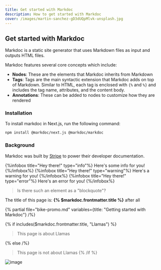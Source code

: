 ```yaml
---
title: Get started with Markdoc
description: How to get started with Markdoc
cover: /images/martin-sanchez-gD3dUQpMlvk-unsplash.jpg
---
```


## Get started with Markdoc

Markdoc is a static site generator that uses Markdown files as input and outputs HTML files.

Markdoc features several core concepts which include:

- **Nodes**:
  These are the elements that Markdoc inherits from Markdown
- **Tags**:
  Tags are the main syntactic extension that Markdoc adds on top of Markdown. Similar to HTML, each tag is enclosed with `{%` and `%}` and includes the tag name, attributes, and the content body.
- **Annotations**:
  These can be added to nodes to customize how they are rendered

### Installation

To install markdoc in Next.js, run the following command:

```bash
npm install @markdoc/next.js @markdoc/markdoc
```

### Background

Markdoc was built by [Stripe](https://stripe.com/) to power their developer documentation.

{%infobox title="Hey there!" type="info"%}
Here's some info for you!
{%/infobox%}
{%infobox title="Hey there!" type="warning"%}
Here's a warning for you!
{%/infobox%}
{%infobox title="Hey there!" type="error"%}
Here's an error for you!
{%/infobox%}

> Is there such an element as a "blockquote"?

The title of this page is: **{% $markdoc.frontmatter.title %}** after all

{% partial file="bike-promo.md" variables={title: "Getting started with Markdoc"} /%}

{% if includes($markdoc.frontmatter.title, "Llamas") %}
  > This page is about Llamas

  {% else /%}
  > This page is not about Llamas
{% /if %}

![image](/vercel.svg)